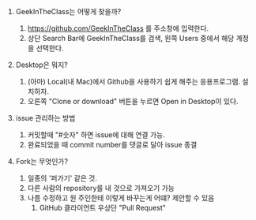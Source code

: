 1. GeekInTheClass는 어떻게 찾을까?
    1. https://github.com/GeekInTheClass 를 주소창에 입력한다.
    2. 상단 Search Bar에 GeekInTheClass를 검색, 왼쪽 Users 중에서 해당 계정을 선택한다.

2. Desktop은 뭐지?
    1. (아마) Local(내 Mac)에서 Github을 사용하기 쉽게 해주는 응용프로그램. 설치하자.
    2. 오른쪽 "Clone or download" 버튼을 누르면 Open in Desktop이 있다.

3. issue 관리하는 방법
    1. 커밋할때 "#숫자" 하면 issue에 대해 연결 가능.
    2. 완료되었을 때 commit number를 댓글로 달아 issue 종결

4. Fork는 무엇인가?
    1. 일종의 '퍼가기' 같은 것.
    2. 다른 사람의 repository를 내 것으로 가져오기 가능
    3. 나름 수정하고 원 주인한테 이렇게 바꾸는게 어떄? 제안할 수 있음
        1. GitHub 클라이언트 우상단 "Pull Request"